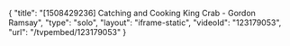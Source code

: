 {
    "title": "[1508429236] Catching and Cooking King Crab - Gordon Ramsay",
    "type": "solo",
    "layout": "iframe-static",
    "videoId": "123179053",
    "url": "\/tvpembed\/123179053"
}